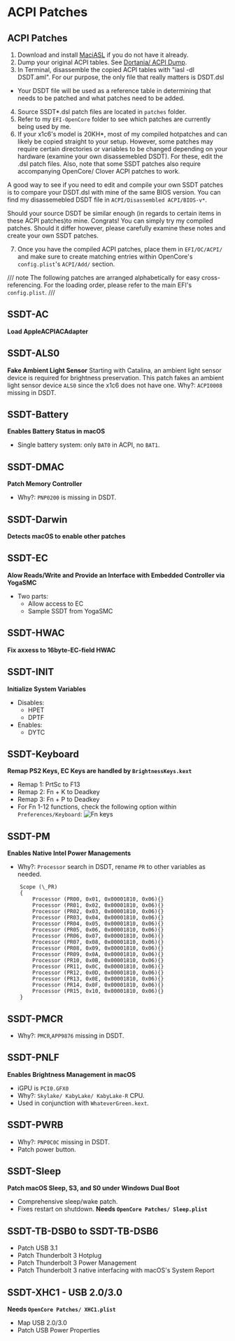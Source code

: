 # ACPI Patches

## ACPI Patches

1. Download and install [MaciASL](https://github.com/acidanthera/MaciASL/releases) if you do not have it already.
2. Dump your original ACPI tables. See [Dortania/ ACPI Dump](https://dortania.github.io/Getting-Started-With-ACPI/Manual/dump.html).
3. In Terminal, disassemble the copied ACPI tables with "iasl -dl DSDT.aml". For our purpose, the only file that really matters is DSDT.dsl

- Your DSDT file will be used as a reference table in determining that needs to be patched and what patches need to be added.

4. Source SSDT\*.dsl patch files are located in `patches` folder.
5. Refer to my `EFI-OpenCore` folder to see which patches are currently being used by me.
6. If your x1c6's model is 20KH*, most of my compiled hotpatches and can likely be copied straight to your setup. However, some patches may require certain directories or variables to be changed depending on your hardware (examine your own disassemebled DSDT). For these, edit the .dsl patch files. Also, note that some SSDT patches also require accompanying OpenCore/ Clover ACPI patches to work.

A good way to see if you need to edit and compile your own SSDT patches is to compare your DSDT.dsl with mine of the same BIOS version. You can find my disassemebled DSDT file in `ACPI/Disassembled ACPI/BIOS-v*`.

Should your source DSDT be similar enough (in regards to certain items in these ACPI patches)to mine. Congrats! You can simply try my compiled patches. Should it differ however, please carefully examine these notes and create your own SSDT patches.

7. Once you have the compiled ACPI patches, place them in `EFI/OC/ACPI/` and make sure to create matching entries within OpenCore's `config.plist`'s `ACPI/Add/` section.

/// note
The following patches are arranged alphabetically for easy cross-referencing. For the loading order, please refer to the main EFI's `config.plist`.
///

## SSDT-AC

**Load AppleACPIACAdapter**

## SSDT-ALS0

**Fake Ambient Light Sensor**
Starting with Catalina, an ambient light sensor device is required for brightness preservation. This patch fakes an ambient light sensor device `ALS0` since the x1c6 does not have one.
Why?: `ACPI0008` missing in DSDT.

## SSDT-Battery

**Enables Battery Status in macOS**
- Single battery system: only `BAT0` in ACPI, no `BAT1`.

## SSDT-DMAC

**Patch Memory Controller**
- Why?: `PNP0200` is missing in DSDT.

## SSDT-Darwin

**Detects macOS to enable other patches**

## SSDT-EC

**Alow Reads/Write and Provide an Interface with Embedded Controller via YogaSMC**
- Two parts:
  - Allow access to EC
  - Sample SSDT from YogaSMC

## SSDT-HWAC

**Fix axxess to 16byte-EC-field HWAC**

## SSDT-INIT

**Initialize System Variables**
- Disables:
  - HPET
  - DPTF
- Enables:
  - DYTC

## SSDT-Keyboard

**Remap PS2 Keys, EC Keys are handled by `BrightnessKeys.kext`**
- Remap 1: PrtSc to F13
- Remap 2: Fn + K to Deadkey
- Remap 3: Fn + P to Deadkey
- For Fn 1-12 functions, check the following option within `Preferences/Keyboard`:
  ![Fn keys](https://github.com/tylernguyen/x1c6-hackintosh/blob/main/docs/img/keyboard.png?raw=true)

## SSDT-PM

**Enables Native Intel Power Managements**
- Why?: `Processor` search in DSDT, rename `PR` to other variables as needed.

```
    Scope (\_PR)
    {
        Processor (PR00, 0x01, 0x00001810, 0x06){}
        Processor (PR01, 0x02, 0x00001810, 0x06){}
        Processor (PR02, 0x03, 0x00001810, 0x06){}
        Processor (PR03, 0x04, 0x00001810, 0x06){}
        Processor (PR04, 0x05, 0x00001810, 0x06){}
        Processor (PR05, 0x06, 0x00001810, 0x06){}
        Processor (PR06, 0x07, 0x00001810, 0x06){}
        Processor (PR07, 0x08, 0x00001810, 0x06){}
        Processor (PR08, 0x09, 0x00001810, 0x06){}
        Processor (PR09, 0x0A, 0x00001810, 0x06){}
        Processor (PR10, 0x0B, 0x00001810, 0x06){}
        Processor (PR11, 0x0C, 0x00001810, 0x06){}
        Processor (PR12, 0x0D, 0x00001810, 0x06){}
        Processor (PR13, 0x0E, 0x00001810, 0x06){}
        Processor (PR14, 0x0F, 0x00001810, 0x06){}
        Processor (PR15, 0x10, 0x00001810, 0x06){}
    }
```

## SSDT-PMCR

- Why?: `PMCR`,`APP9876` missing in DSDT.

## SSDT-PNLF

**Enables Brightness Management in macOS**
- iGPU is `PCI0.GFX0`
- Why?: `Skylake/ KabyLake/ KabyLake-R` CPU.
- Used in conjunction with `WhateverGreen.kext`.

## SSDT-PWRB

- Why?: `PNP0C0C` missing in DSDT.
- Patch power button.

## SSDT-Sleep

**Patch macOS Sleep, S3, and S0 under Windows Dual Boot**
- Comprehensive sleep/wake patch.
- Fixes restart on shutdown.
**Needs `OpenCore Patches/ Sleep.plist`**

## SSDT-TB-DSB0 to SSDT-TB-DSB6

- Patch USB 3.1
- Patch Thunderbolt 3 Hotplug
- Patch Thunderbolt 3 Power Management
- Patch Thunderbolt 3 native interfacing with macOS's System Report

## SSDT-XHC1 - USB 2.0/3.0

**Needs `OpenCore Patches/ XHC1.plist`**
- Map USB 2.0/3.0
- Patch USB Power Properties
